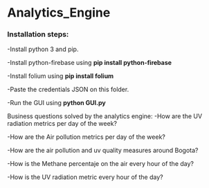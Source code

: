 # Analytics_Engine
### Installation steps:
-Install python 3 and pip.

-Install python-firebase using **pip install python-firebase**

-Install folium using **pip install folium**

-Paste the credentials JSON on this folder.

-Run the GUI using **python GUI.py**

Business questions solved by the analytics engine:
-How are the UV radiation metrics per day of the week?

-How are the Air pollution metrics per day of the week?

-How are the air pollution and uv quality measures around Bogota?

-How is the Methane percentaje on the air every hour of the day?

-How is the UV radiation metric every hour of the day?
